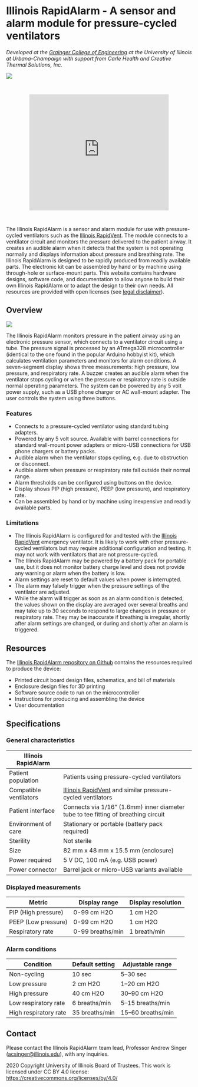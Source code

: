# Illinois RapidAlarm - A sensor and alarm module for pressure-cycled ventilators

*Developed at the [Grainger College of Engineering](https://grainger.illinois.edu/) at the University of Illinois at Urbana-Champaign with support from Carle Health and Creative Thermal Solutions, Inc.*

![](pictures/rapid_alarm_photo.png)

<iframe style="display: block;margin: 3em auto 3em auto; width: 75%;" height="315" src="https://www.youtube.com/embed/8bSyTYTYtEM" frameborder="0" allow="accelerometer; autoplay; encrypted-media; gyroscope; picture-in-picture" allowfullscreen></iframe>

The Illinois RapidAlarm is a sensor and alarm module for use with pressure-cycled ventilators such as the [Illinois RapidVent](https://rapidvent.grainger.illinois.edu/). The module connects to a ventilator circuit and monitors the pressure delivered to the patient airway. It creates an audible alarm when it detects that the system is not operating normally and displays information about pressure and breathing rate. The Illinois RapidAlarm is designed to be rapidly produced from readily available parts. The electronic kit can be assembled by hand or by machine using through-hole or surface-mount parts. This website contains hardware designs, software code, and documentation to allow anyone to build their own Illinois RapidAlarm or to adapt the design to their own needs. All resources are provided with open licenses (see [legal disclaimer](legal.md)).

## Overview

![](pictures/rapid_alarm_setup.png)

The Illinois RapidAlarm monitors pressure in the patient airway using an electronic pressure sensor, which connects to a ventilator circuit using a tube. The pressure signal is processed by an ATmega328 microcontroller (identical to the one found in the popular Arduino hobbyist kit), which calculates ventilation parameters and monitors for alarm conditions. A seven-segment display shows three measurements: high pressure, low pressure, and respiratory rate. A buzzer creates an audible alarm when the ventilator stops cycling or when the pressure or respiratory rate is outside normal operating parameters. The system can be powered by any 5 volt power supply, such as a USB phone charger or AC wall-mount adapter. The user controls the system using three buttons.

### Features
- Connects to a pressure-cycled ventilator using standard tubing adapters.
- Powered by any 5 volt source. Available with barrel connections for standard wall-mount power adapters or micro-USB connections for USB phone chargers or battery packs.
- Audible alarm when the ventilator stops cycling, e.g. due to obstruction or disconnect.
- Audible alarm when pressure or respiratory rate fall outside their normal range.
- Alarm thresholds can be configured using buttons on the device.
- Display shows PIP (high pressure), PEEP (low pressure), and respiratory rate.
- Can be assembled by hand or by machine using inexpensive and readily available parts.


### Limitations
- The Illinois RapidAlarm is configured for and tested with the [Illinois RapidVent](https://rapidvent.grainger.illinois.edu/) emergency ventilator. It is likely to work with other pressure-cycled ventilators but may require additional configuration and testing. It may not work with ventilators that are not pressure-cycled.
- The Illinois RapidAlarm may be powered by a battery pack for portable use, but it does not monitor battery charge level and does not provide any warning or alarm when the battery is low. 
- Alarm settings are reset to default values when power is interrupted.
- The alarm may falsely trigger when the pressure settings of the ventilator are adjusted.
- While the alarm will trigger as soon as an alarm condition is detected, the values shown on the display are averaged over several breaths and may take up to 30 seconds to respond to large changes in pressure or respiratory rate. They may be inaccurate if breathing is irregular, shortly after alarm settings are changed, or during and shortly after an alarm is triggered.

## Resources
The [Illinois RapidAlarm repository on Github](https://github.com/rapidalarm/rapidalarm) contains the resources required to produce the device:

- Printed circuit board design files, schematics, and bill of materials
- Enclosure design files for 3D printing
- Software source code to run on the microcontroller
- Instructions for producing and assembling the device
- User documentation

## Specifications

### General characteristics
| Illinois RapidAlarm |     |
| ------------------- | --- |
| Patient population | Patients using pressure-cycled ventilators |
| Compatible ventilators | [Illinois RapidVent](https://rapidvent.grainger.illinois.edu/) and similar pressure-cycled ventilators |
| Patient interface | Connects via 1/16” (1.6mm) inner diameter tube to tee fitting of breathing circuit |
| Environment of care | Stationary or portable (battery pack required) |
| Sterility | Not sterile |
| Size | 82 mm x 48 mm x 15.5 mm (enclosure) |
| Power required | 5 V DC, 100 mA (e.g. USB power) |
| Power connector | Barrel jack or micro-USB variants available |

### Displayed measurements

| Metric | Display range | Display resolution |
| ---- | ---- | ---- |
| PIP (High pressure) | 0-99 cm H2O | 1 cm H2O |
| PEEP (Low pressure) | 0-99 cm H2O | 1 cm H2O |
| Respiratory rate | 0-99 breaths/min | 1 breath/min |

### Alarm conditions

| Condition | Default setting | Adjustable range |
| --------- | --------------- | ---------------- |
| Non-cycling | 10 sec | 5–30 sec |
| Low pressure | 2 cm H2O | 1–20 cm H2O |
| High pressure | 40 cm H2O | 30–90 cm H2O |
| Low respiratory rate | 6 breaths/min | 5–15 breaths/min |
| High respiratory rate | 35 breaths/min | 15–60 breaths/min |


## Contact
Please contact the Illinois RapidAlarm team lead, Professor Andrew Singer (acsinger@illinois.edu), with any inquiries.

2020 Copyright University of Illinois Board of Trustees.  This work is licensed under CC BY 4.0 license: https://creativecommons.org/licenses/by/4.0/
